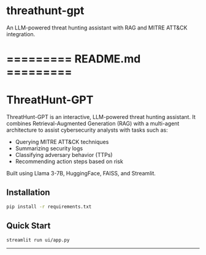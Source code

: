 # threathunt-gpt
An LLM-powered threat hunting assistant with RAG and MITRE ATT&amp;CK integration.
# ========= README.md =========
# ThreatHunt-GPT

ThreatHunt-GPT is an interactive, LLM-powered threat hunting assistant. It combines Retrieval-Augmented Generation (RAG) with a multi-agent architecture to assist cybersecurity analysts with tasks such as:

- Querying MITRE ATT&CK techniques
- Summarizing security logs
- Classifying adversary behavior (TTPs)
- Recommending action steps based on risk

Built using Llama 3-7B, HuggingFace, FAISS, and Streamlit.

## Installation
```bash
pip install -r requirements.txt
```

## Quick Start
```bash
streamlit run ui/app.py
```

---
